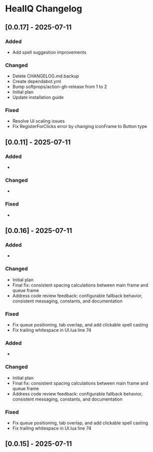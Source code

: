 # HealIQ Changelog

## [0.0.17] - 2025-07-11

### Added
- Add spell suggestion improvements

### Changed
- Delete CHANGELOG.md.backup
- Create dependabot.yml
- Bump softprops/action-gh-release from 1 to 2
- Initial plan
- Update installation guide

### Fixed
- Resolve UI scaling issues
- Fix RegisterForClicks error by changing iconFrame to Button type

## [0.0.11] - 2025-07-11

### Added
- 

### Changed
- 

### Fixed
- 

## [0.0.16] - 2025-07-11

### Added
- 

### Changed
- Initial plan
- Final fix: consistent spacing calculations between main frame and queue frame
- Address code review feedback: configurable fallback behavior, consistent messaging, constants, and documentation

### Fixed
- Fix queue positioning, tab overlap, and add clickable spell casting
- Fix trailing whitespace in UI.lua line 74

### Added
- 

### Changed
- Initial plan
- Final fix: consistent spacing calculations between main frame and queue frame
- Address code review feedback: configurable fallback behavior, consistent messaging, constants, and documentation

### Fixed
- Fix queue positioning, tab overlap, and add clickable spell casting
- Fix trailing whitespace in UI.lua line 74

## [0.0.15] - 2025-07-11

